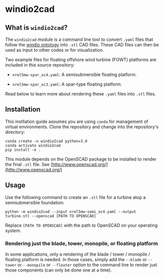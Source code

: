 # windio2cad

## What is `windio2cad`?

The `windio2cad` module is a command line tool to convert `.yaml` files that follow the [windio ontology](https://windio.readthedocs.io/en/latest/) into `.stl` CAD files. These CAD files can then be used as input to other codes or for visualization.

Two example files for floating offshore wind turbine (FOWT) platforms are included in this source repository:

- `nrel5mw-spar_oc4.yaml`: A semisubmersible floating platform.

- `nrel5mw-spar_oc3.yaml`: A spar-type floating platform.

Read below to learn more about rendering these `.yaml` files into `.stl` files.

## Installation

This instllation guide assumes you are using `conda` for management of virtual environments. Clone the repository and change into the repository's directory:

```
conda create -n windio2cad python=3.8
conda activate windio2cad
pip install -e .
```

This module depends on the OpenSCAD package to be installed to render the final `.stl` file. See [http://www.openscad.org/](http://www.openscad.org/)

## Usage

Use the following command to create an `.stl` file for a turbine atop a semisubmersible foundation:

```
python -m windio2cad --input nrel5mw-semi_oc4.yaml --output turbine.stl --openscad [PATH TO OPENSCAD]
```

Replace `[PATH TO OPENSCAD]` with the path to OpenSCAD on your operating system.

### Rendering just the blade, tower, monopile, or floating platform

In some applications, only a rendering of the blade / tower / monopile / floating platform is needed. In those cases, simply add the `--blade` or `--tower` or `--monopile` or `--floater` option to the command line to render just those components (can only be done one at a time).
